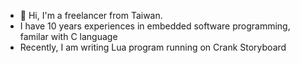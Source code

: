 - 👋 Hi, I'm a freelancer from Taiwan.
- I have 10 years experiences in embedded software programming, familar with C language
- Recently, I am writing Lua program running on Crank Storyboard 
